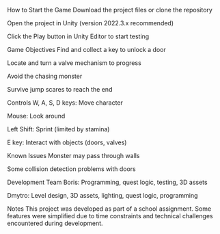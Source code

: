 How to Start the Game
Download the project files or clone the repository

Open the project in Unity (version 2022.3.x recommended)


Click the Play button in Unity Editor to start testing


Game Objectives
Find and collect a key to unlock a door

Locate and turn a valve mechanism to progress

Avoid the chasing monster

Survive jump scares to reach the end

Controls
W, A, S, D keys: Move character

Mouse: Look around

Left Shift: Sprint (limited by stamina)

E key: Interact with objects (doors, valves)

Known Issues
Monster may pass through walls

Some collision detection problems with doors


Development Team
Boris: Programming, quest logic, testing, 3D assets

Dmytro: Level design, 3D assets, lighting, quest logic, programming

Notes
This project was developed as part of a school assignment. Some features were simplified due to time constraints and technical challenges encountered during development.
